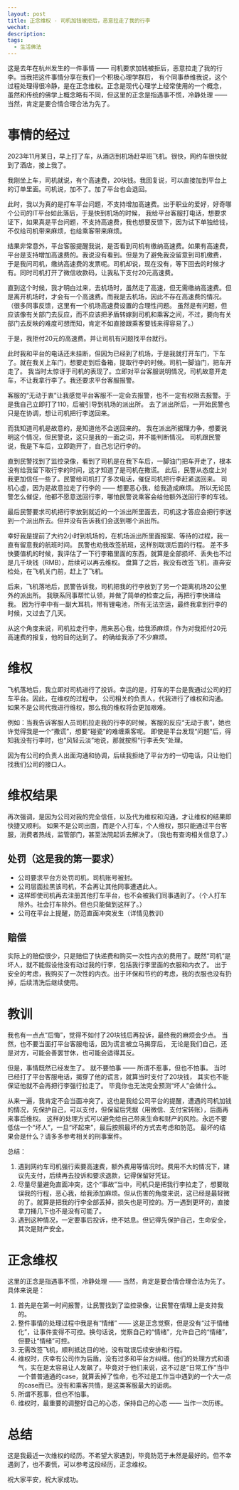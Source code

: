```yaml
---
layout: post
title: 正念维权 - 司机加钱被拒后，恶意拉走了我的行李
wechat: 
description: 
tags:
  - 生活佛法
---
```


这是去年在杭州发生的一件事情 —— 司机要求加钱被拒后，恶意拉走了我的行李。当我把这件事情分享在我们一个积极心理学群后，
有个同事恭维我说，这个过程处理得很冷静，是在正念维权。正念是现代心理学上经常使用的一个概念，
虽然和传统的佛学上概念略有不同，但这里的正念是指遇事不慌，冷静处理 —— 当然，肯定是要合情合理合法为先了。

# 事情的经过

2023年11月某日，早上打了车，从酒店到机场赶早班飞机。很快，网约车很快就到了酒店，接上我了。

我刚坐上车，司机就说，有个高速费，20块钱。我回复说，可以直接加到平台上的订单里面。司机说，加不了。加了平台也会退回。

此时，我以为真的是打车平台问题，不支持增加高速费。出于职业的爱好，好奇哪个公司的IT平台如此落后，于是快到机场的时候，
我给平台客服打电话，想要求证下，如果真是平台问题，不支持高速费，我也想要反馈下，因为试下单独给钱，不仅给司机带来麻烦，也给乘客带来麻烦。

结果非常意外，平台客服提醒我说，是否看到司机有缴纳高速费。如果有高速费，平台是支持增加高速费的。我说没有看到。但是为了避免我没留意到司机缴费，
于是我问司机，缴纳高速费的发票呢。司机却说，现在没有，等下回去的时候才有。同时司机打开了微信收款码，让我私下支付20元高速费。

直到这个时候，我才明白过来，去机场时，虽然走了高速，但无需缴纳高速费。但是离开机场时，才会有一个高速费。而我是去机场，因此不存在高速费的情况。
（很多同事反馈，这里有一个机场高速费设置的合理性问题。 虽然是有问题，但应该像有关部门去反应，而不应该把矛盾转嫁到司机和乘客之间，不过，要向有关部门去反映的难度可想而知，肯定不如直接跟乘客要钱来得容易了。）

于是，我拒付20元的高速费。并让司机有问题找平台就行。

此时我和平台的电话还未挂断，但因为已经到了机场，于是我就打开车门，下车了。就在我关上车门，想要走到后备箱，提取行李的时候。司机一脚油门，把车开走了。
我当时太惊讶于司机的表现了。立即对平台客服说明情况，司机故意开走车，不让我拿行李了。我还要求平台客服报警。

客服的“无动于衷”让我感觉平台客服不一定会去报警，也不一定有权限去报警。于是我自己立即打了110，后被引导到机场的派出所。
去了派出所后，一开始民警也只是在协调，想让司机把行李送回来。

而我知道司机是故意的，是知道他不会送回来的。
我在派出所据理力争，想要说明这个情况，但民警说，这只是我的一面之词，并不能判断情况。
司机跟民警说，我是下车后，立即跑开了，自己忘记行李的。

直到民警找到了监控录像，看到了司机是在我下车后，一脚油门把车开走了，根本没有给我留下取行李的时间，这才知道了是司机在撒谎。
此后，民警从态度上对我更加信任一些了。民警给司机打了多次电话，催促司机把行李赶紧送回来。
司机心虚，因为是故意拉走了行李的 —— 想要恶心我，给我造成麻烦。
所以无论民警怎么催促，他都不愿意送回行李，哪怕民警说乘客会给他额外送回行李的车钱。

最后民警要求司机把行李放到就近的一个派出所里面去，司机这才答应会把行李送到一个派出所去。但并没有告诉我们会送到哪个派出所。

幸好我是提前了大约2小时到机场的，在机场派出所里面报案、等待的过程，我一直有留意我的航班时间。
民警也劝我改签航班，这样别耽误后面的行程。
差不多快要值机的时候，我评估了一下行李箱里面的东西，就算是全部损坏、丢失也不过是几千块钱（RMB），后续可以再去维权。
盘算了之后，我没有改签飞机，直奔安检处，在飞机关门前，赶上了飞机。

后来，飞机落地后，民警告诉我，司机把我的行李放到了另一个距离机场20公里外的派出所。
我联系同事帮忙认领，并做了简单的检查之后，再把行李快递给我。
因为行李中有一副大耳机，带有锂电池，所有无法空运，最终我拿到行李的时候，又过去了几天。

从这个角度来说，司机拉走行李，用来恶心我，给我添麻烦，作为对我拒付20元高速费的报复，他的目的达到了。
的确给我添了不少麻烦。

# 维权

飞机落地后，我立即对司机进行了投诉。幸运的是，打车的平台是我通过公司的打车平台。因此，在维权的过程中，
公司相关的负责人，代我进行了维权和沟通。如果不是公司代我进行维权，那么我的维权将会更加艰难。

例如：当我告诉客服人员司机拉走我的行李的时候，客服的反应“无动于衷”，她也许觉得我是一个“撒谎”，想要“碰瓷”的难缠乘客呢。
即使是平台发现“问题”后，得知我没有行李时，也“风轻云淡”地说，那就按照“行李丢失”处理。

因为有公司的负责人出面沟通和协调，后续我拒绝了平台方的一切电话，只让他们找我们公司的接口人。

# 维权结果

再次强调，是因为公司对我的完全信任，以及代为维权和沟通，才让维权的结果即快捷又顺利。
如果不是公司出面，而是个人打车，个人维权，那只能通过平台客服，消费者热线，监管部门，甚至法院起诉去解决了。（我也有查询相关信息了。）

## 处罚（这是我的第一要求）
* 公司要求平台方处罚司机，司机账号被封。
* 公司层面拉黑该司机，不会再让其他同事遭遇此人。
* 这样即使司机再去注册其他打车平台，也不会被我们同事遇到了。（个人打车除外。社会打车除外。但也只能做到这样了。）
* 公司在平台上提醒，防范直面冲突发生（详情见教训）

## 赔偿

实际上的赔偿很少，只是赔偿了快递费和购买一次性内衣的费用了。既然“司机”是坏人，就不能假设他没有动过我的行李，包括我行李里面的衣服和内衣了。
出于安全的考虑，我购买了一次性的内衣。出于环保和节约的考虑，我的衣服也没有扔掉，后续清洗后继续使用。

# 教训

我也有一点点“后悔”，觉得不如付了20块钱后再投诉，最终我的麻烦会少点。
当然，也不要当面打平台客服电话，因为谎言被立马揭穿后，
无论是我们自己，还是对方，可能会善罢甘休，也可能会适得其反。

但是，事情既然已经发生了。
就不要怕事 —— 所谓不惹事，但也不怕事。
当时已经打了平台客服电话，揭穿了他的谎言，就算当时支付了20块钱，
其实也不能保证他就不会再把行李强行拉走了。
毕竟你也无法完全预测“坏人”会做什么。

从来一遍，我肯定不会当面冲突了。这也是我给公司平台的提醒，遭遇的司机加钱的情况，先保护自己，可以支付，但保留后凭据（用微信、支付宝转账），后面再来事后维权。
这样的处理方式可以避免给自己带来生命和财产的风险。永远不要低估一个“坏人”，一旦“坏起来”，最后按照最坏的方式去考虑和防范。
最坏的结果会是什么？请多多参考相关的刑事案件。

总结：

1. 遇到网约车司机强行索要高速费，额外费用等情况时。费用不大的情况下，建议先支付，后续再去投诉和要求退款，记得保留好凭证。
2. 尽量尽量避免直面冲突，这个“事故”当中，司机只是把我行李拉走了，想要耽误我的行程，恶心我，给我添加麻烦。但从伤害的角度来说，这已经是最轻微的了。就算是把我的行李全部丢掉，损失也是可控的。万一遇到更坏的，直接拿刀捅几下也不是没有可能了。
3. 遇到这种情况，一定要事后投诉，绝不姑息。但记得先保护自己，生命安全，其次是财产安全。

# 正念维权

这里的正念是指遇事不慌，冷静处理 —— 当然，肯定是要合情合理合法为先了。具体来说是：

1. 首先是在第一时间报警，让民警找到了监控录像，让民警在情理上是支持我的。
2. 整件事情的处理过程中我是有“情绪” —— 这是正念觉察，但是没有“过于情绪化”，让事件变得不可控。换句话说，觉察自己的“情绪”，允许自己的“情绪”，但要让“情绪”可控。
3. 无需改签飞机，顺利抵达目的地，没有耽误后续安排和行程。
4. 维权时，庆幸有公司作为后盾，没有过多和平台方纠缠。他们的处理方式和语气，实在是太容易让人发飙了。毕竟对于他们来说，这不过是“日常工作”当中一个普普通通的case，就算丢掉了性命，也不过是工作当中遇到的一个大一点的case而已。没有和乘客共情，是这类客服最大的诟病。
5. 所谓不惹事，但也不怕事。
6. 维权时，最重要的调整好自己的心态，保持自己的心态 —— 当作一次历练。


# 总结

这是我最近一次维权的经历。不希望大家遇到，毕竟防范于未然是最好的。但不幸遇到了，也不要慌，可以参考这段经历，正念维权。

祝大家平安，祝大家成功。




